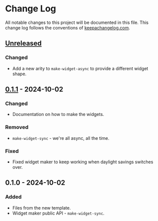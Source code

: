 # Change Log
All notable changes to this project will be documented in this file. This change log follows the conventions of [keepachangelog.com](http://keepachangelog.com/).

## [Unreleased]
### Changed
- Add a new arity to `make-widget-async` to provide a different widget shape.

## [0.1.1] - 2024-10-02
### Changed
- Documentation on how to make the widgets.

### Removed
- `make-widget-sync` - we're all async, all the time.

### Fixed
- Fixed widget maker to keep working when daylight savings switches over.

## 0.1.0 - 2024-10-02
### Added
- Files from the new template.
- Widget maker public API - `make-widget-sync`.

[Unreleased]: https://sourcehost.site/your-name/clojure-fedcm/compare/0.1.1...HEAD
[0.1.1]: https://sourcehost.site/your-name/clojure-fedcm/compare/0.1.0...0.1.1
